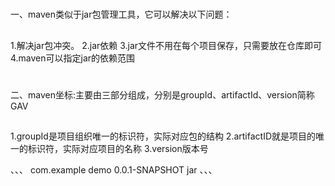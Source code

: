 #
一、maven类似于jar包管理工具，它可以解决以下问题：

##
1\.解决jar包冲突。
2\.jar依赖
3\.jar文件不用在每个项目保存，只需要放在仓库即可
4\.maven可以指定jar的依赖范围

#
二、maven坐标:主要由三部分组成，分别是groupId、artifactId、version简称GAV

##
1\.groupId是项目组织唯一的标识符，实际对应包的结构
2\.artifactID就是项目的唯一的标识符，实际对应项目的名称
3\.version版本号

、、、
<groupId>com.example</groupId>
<artifactId>demo</artifactId>
<version>0.0.1-SNAPSHOT</version>
<packaging>jar</packaging>
、、、
